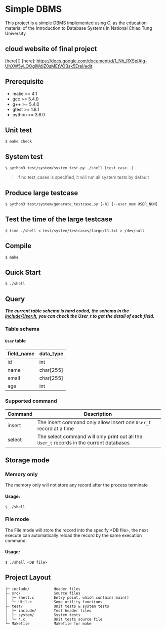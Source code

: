 # Simple DBMS                                                                                                   

This project is a simple DBMS implemented using C, as the education material of the Introduction to Database Systems in National Chiao Tung University

## cloud website of final project 

 [here][]
 [here]: https://docs.google.com/document/d/1_Nh_RXSplAlg-UhXW5yLOOglWdjZ0sMEtVOBsk5EreI/edit

## Prerequisite

* make >= 4.1
* gcc >= 5.4.0
* g++ >= 5.4.0
* gtest >= 1.8.1
* python >= 3.6.0

## Unit test

`$ make check`

## System test

`$ python3 test/system/system_test.py ./shell [test_case..]`

> if no test_cases is specified, it will run all system tests by default

## Produce large testcase

`$ python3 test/system/generate_testcase.py [-h] [--user_num USER_NUM]`

## Test the time of the large testcase

`$ time ./shell < test/system/testcases/large/t1.txt > /dev/null`

## Compile

`$ make`

## Quick Start
`$ ./shell`

## Query

***The current table schema is hard coded, the schema in the [include/User.h](include/User.h), you can check the User_t to get the detail of each field.***

### Table schema
#### `User` table
| field_name | data_type |
|---|---|
| id | int |
| name | char[255] |
| email | char[255] |
| age | int |

### Supported command
| Command | Description |
|---|---| 
| insert | The insert command only allow insert one `User_t` record at a time |
| select | The select command will only print out all the `User_t` records in the current databases |


## Storage mode

### Memory only

The memory only will not store any record after the process terminate

#### Usage:
`$ ./shell`

### File mode

The File mode will store the record into the specify \<DB file\>, the
next execute can automatically reload the record by the same
execution command.

#### Usage:
`$ ./shell <DB file>`

## Project Layout
    ├─ include/           Header files
    ├─ src/               Source files
    │  ├─ shell.c         Entry point, which contains main()
    │  └─ Util.c          Some utility functions
    ├─ test/              Unit tests & system tests
    │  ├─ include/        Test header files
    │  ├─ system/         System tests
    │  └─ *.c             Unit tests source file
    └─ Makefile           Makefile for make
